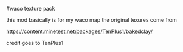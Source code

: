 #waco texture pack

this mod basically is for my waco map the original texures come from

https://content.minetest.net/packages/TenPlus1/bakedclay/

credit goes to TenPlus1
